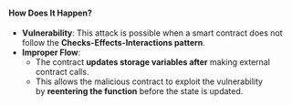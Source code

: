 #### **How Does It Happen?**

-   **Vulnerability**: This attack is possible when a smart contract does not follow the **Checks-Effects-Interactions pattern**.
-   **Improper Flow**:
    -   The contract **updates storage variables after** making external contract calls.
    -   This allows the malicious contract to exploit the vulnerability by **reentering the function** before the state is updated.